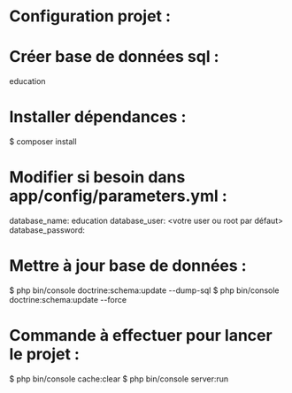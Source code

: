 # Configuration projet :


# Créer base de données sql : 

education


# Installer dépendances :

$ composer install


# Modifier si besoin dans app/config/parameters.yml :

database_name: education
database_user: <votre user ou root par défaut>
database_password: <votre mot de passe mysql ou phpmyadmin...>


# Mettre à jour base de données :

$ php bin/console doctrine:schema:update --dump-sql
$ php bin/console doctrine:schema:update --force


# Commande à effectuer pour lancer le projet :

$ php bin/console cache:clear
$ php bin/console server:run
